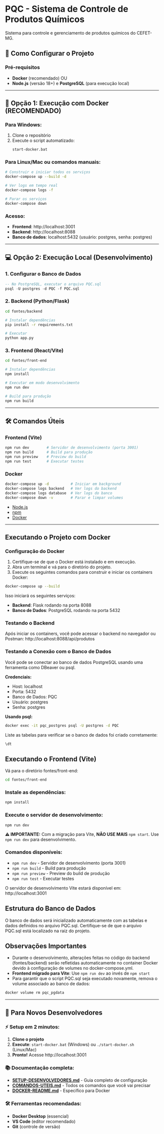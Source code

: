 # PQC - Sistema de Controle de Produtos Químicos

Sistema para controle e gerenciamento de produtos químicos do CEFET-MG.

## 🚀 Como Configurar o Projeto

### Pré-requisitos
- **Docker** (recomendado) OU
- **Node.js** (versão 18+) e **PostgreSQL** (para execução local)

---

## 🐳 Opção 1: Execução com Docker (RECOMENDADO)

### Para Windows:
1. Clone o repositório
2. Execute o script automatizado:
   ```bash
   start-docker.bat
   ```

### Para Linux/Mac ou comandos manuais:
```bash
# Construir e iniciar todos os serviços
docker-compose up --build -d

# Ver logs em tempo real
docker-compose logs -f

# Parar os serviços
docker-compose down
```

### Acesso:
- **Frontend**: http://localhost:3001
- **Backend**: http://localhost:8088
- **Banco de dados**: localhost:5432 (usuário: postgres, senha: postgres)

---

## 💻 Opção 2: Execução Local (Desenvolvimento)

### 1. Configurar o Banco de Dados
```sql
-- No PostgreSQL, executar o arquivo PQC.sql
psql -U postgres -d PQC -f PQC.sql
```

### 2. Backend (Python/Flask)
```bash
cd fontes/backend

# Instalar dependências
pip install -r requirements.txt

# Executar
python app.py
```

### 3. Frontend (React/Vite)
```bash
cd fontes/front-end

# Instalar dependências
npm install

# Executar em modo desenvolvimento
npm run dev

# Build para produção
npm run build
```

---

## 🛠️ Comandos Úteis

### Frontend (Vite)
```bash
npm run dev        # Servidor de desenvolvimento (porta 3001)
npm run build      # Build para produção
npm run preview    # Preview do build
npm run test       # Executar testes
```

### Docker
```bash
docker-compose up -d          # Iniciar em background
docker-compose logs backend   # Ver logs do backend
docker-compose logs database  # Ver logs do banco
docker-compose down -v        # Parar e limpar volumes
```

- [Node.js](https://nodejs.org/)
- [npm](https://www.npmjs.com/)
- [Docker](https://www.docker.com/)

---

## Executando o Projeto com Docker

### Configuração do Docker

1. Certifique-se de que o Docker está instalado e em execução.
2. Abra um terminal e vá para o diretório do projeto.
3. Execute os seguintes comandos para construir e iniciar os containers Docker:

```bash
docker-compose up --build
```

Isso iniciará os seguintes serviços:
- **Backend**: Flask rodando na porta 8088
- **Banco de Dados**: PostgreSQL rodando na porta 5432

### Testando o Backend
Após iniciar os containers, você pode acessar o backend no navegador ou Postman:
http://localhost:8088/api/produtos

### Testando a Conexão com o Banco de Dados
Você pode se conectar ao banco de dados PostgreSQL usando uma ferramenta como DBeaver ou psql.

**Credenciais:**
- Host: localhost
- Porta: 5432
- Banco de Dados: PQC
- Usuário: postgres
- Senha: postgres

**Usando psql:**
```bash
docker exec -it pqc_postgres psql -U postgres -d PQC
```

Liste as tabelas para verificar se o banco de dados foi criado corretamente:
```sql
\dt
```

## Executando o Frontend (Vite)

Vá para o diretório fontes/front-end:
```bash
cd fontes/front-end
```

### Instale as dependências:
```bash
npm install
```

### Execute o servidor de desenvolvimento:
```bash
npm run dev
```

**⚠️ IMPORTANTE:** Com a migração para Vite, **NÃO USE MAIS** `npm start`. Use `npm run dev` para desenvolvimento.

### Comandos disponíveis:
- `npm run dev` - Servidor de desenvolvimento (porta 3001)
- `npm run build` - Build para produção  
- `npm run preview` - Preview do build de produção
- `npm run test` - Executar testes

O servidor de desenvolvimento Vite estará disponível em:
http://localhost:3001

## Estrutura do Banco de Dados
O banco de dados será inicializado automaticamente com as tabelas e dados definidos no arquivo PQC.sql.
Certifique-se de que o arquivo PQC.sql está localizado na raiz do projeto.

## Observações Importantes
- Durante o desenvolvimento, alterações feitas no código do backend (fontes/backend) serão refletidas automaticamente no container Docker devido à configuração de volumes no docker-compose.yml.
- **Frontend migrado para Vite**: Use `npm run dev` ao invés de `npm start`
- Para garantir que o script PQC.sql seja executado novamente, remova o volume associado ao banco de dados:
```bash
docker volume rm pqc_pgdata
```

---

## 👥 Para Novos Desenvolvedores

### ⚡ Setup em 2 minutos:
1. **Clone o projeto**
2. **Execute**: `start-docker.bat` (Windows) ou `./start-docker.sh` (Linux/Mac)
3. **Pronto!** Acesse http://localhost:3001

### 📚 Documentação completa:
- **[SETUP-DESENVOLVEDORES.md](SETUP-DESENVOLVEDORES.md)** - Guia completo de configuração
- **[COMANDOS-UTEIS.md](COMANDOS-UTEIS.md)** - Todos os comandos que você vai precisar
- **[DOCKER-README.md](DOCKER-README.md)** - Específico para Docker

### 🛠️ Ferramentas recomendadas:
- **Docker Desktop** (essencial)
- **VS Code** (editor recomendado)
- **Git** (controle de versão)